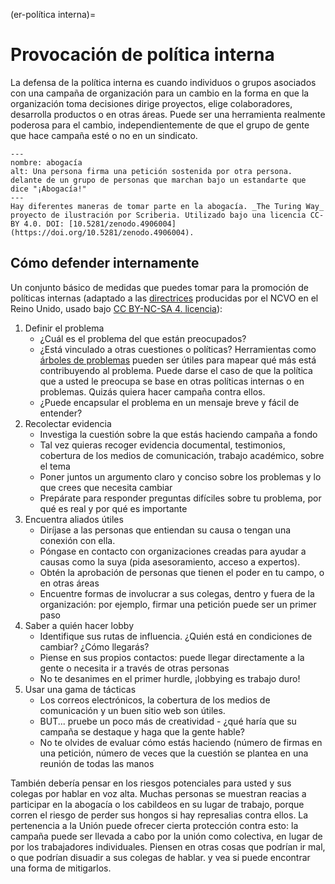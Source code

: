 (er-política interna)=
# Provocación de política interna

La defensa de la política interna es cuando individuos o grupos asociados con una campaña de organización para un cambio en la forma en que la organización toma decisiones dirige proyectos, elige colaboradores, desarrolla productos o en otras áreas. Puede ser una herramienta realmente poderosa para el cambio, independientemente de que el grupo de gente que hace campaña esté o no en un sindicato.

```{figure} ../figures/advocacy.jpg
---
nombre: abogacía
alt: Una persona firma una petición sostenida por otra persona. delante de un grupo de personas que marchan bajo un estandarte que dice "¡Abogacía!"
---
Hay diferentes maneras de tomar parte en la abogacía. _The Turing Way_ proyecto de ilustración por Scriberia. Utilizado bajo una licencia CC-BY 4.0. DOI: [10.5281/zenodo.4906004](https://doi.org/10.5281/zenodo.4906004).
```

## Cómo defender internamente
Un conjunto básico de medidas que puedes tomar para la promoción de políticas internas (adaptado a las [directrices](https://knowhow.ncvo.org.uk/how-to/how-to-run-effective-campaigns) producidas por el NCVO en el Reino Unido, usado bajo [CC BY-NC-SA 4. licencia](https://creativecommons.org/licenses/by-nc-sa/4.0/)):
1. Definir el problema
    - ¿Cuál es el problema del que están preocupados?
    - ¿Está vinculado a otras cuestiones o políticas? Herramientas como [árboles de problemas](https://www.odi.org/publications/5258-planning-tools-problem-tree-analysis) pueden ser útiles para mapear qué más está contribuyendo al problema. Puede darse el caso de que la política que a usted le preocupa se base en otras políticas internas o en problemas. Quizás quiera hacer campaña contra ellos.
    - ¿Puede encapsular el problema en un mensaje breve y fácil de entender?
2. Recolectar evidencia
    - Investiga la cuestión sobre la que estás haciendo campaña a fondo
    - Tal vez quieras recoger evidencia documental, testimonios, cobertura de los medios de comunicación, trabajo académico, sobre el tema
    - Poner juntos un argumento claro y conciso sobre los problemas y lo que crees que necesita cambiar
    - Prepárate para responder preguntas difíciles sobre tu problema, por qué es real y por qué es importante
3. Encuentra aliados útiles
    - Diríjase a las personas que entiendan su causa o tengan una conexión con ella.
    - Póngase en contacto con organizaciones creadas para ayudar a causas como la suya (pida asesoramiento, acceso a expertos).
    - Obtén la aprobación de personas que tienen el poder en tu campo, o en otras áreas
    - Encuentre formas de involucrar a sus colegas, dentro y fuera de la organización: por ejemplo, firmar una petición puede ser un primer paso
4. Saber a quién hacer lobby
    - Identifique sus rutas de influencia. ¿Quién está en condiciones de cambiar? ¿Cómo llegarás?
    - Piense en sus propios contactos: puede llegar directamente a la gente o necesita ir a través de otras personas
    - No te desanimes en el primer hurdle, ¡lobbying es trabajo duro!
5. Usar una gama de tácticas
    - Los correos electrónicos, la cobertura de los medios de comunicación y un buen sitio web son útiles.
    - BUT... pruebe un poco más de creatividad - ¿qué haría que su campaña se destaque y haga que la gente hable?
    - No te olvides de evaluar cómo estás haciendo (número de firmas en una petición, número de veces que la cuestión se plantea en una reunión de todas las manos

También debería pensar en los riesgos potenciales para usted y sus colegas por hablar en voz alta. Muchas personas se muestran reacias a participar en la abogacía o los cabildeos en su lugar de trabajo, porque corren el riesgo de perder sus hongos si hay represalias contra ellos. La pertenencia a la Unión puede ofrecer cierta protección contra esto: la campaña puede ser llevada a cabo por la unión como colectiva, en lugar de por los trabajadores individuales. Piensen en otras cosas que podrían ir mal, o que podrían disuadir a sus colegas de hablar. y vea si puede encontrar una forma de mitigarlos. 







